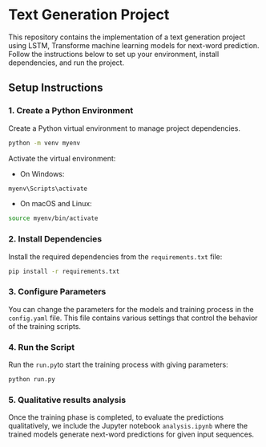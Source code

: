 # Text Generation Project

This repository contains the implementation of a text generation project using LSTM, Transforme machine learning models for next-word prediction. Follow the instructions below to set up your environment, install dependencies, and run the project.

## Setup Instructions

### 1. Create a Python Environment

Create a Python virtual environment to manage project dependencies. 
```sh
python -m venv myenv
```
Activate the virtual environment:
- On Windows:
```sh
myenv\Scripts\activate
```

- On macOS and Linux:
```sh
source myenv/bin/activate
```

### 2. Install Dependencies

Install the required dependencies from the `requirements.txt` file:
```sh
pip install -r requirements.txt
```


### 3. Configure Parameters

You can change the parameters for the models and training process in the `config.yaml` file. This file contains various settings that control the behavior of the training scripts.

### 4. Run the Script
Run the `run.py`to start the training process with giving parameters:
```sh
python run.py
```

### 5. Qualitative results analysis
Once the training phase is completed, to evaluate the predictions qualitatively, we include the Jupyter notebook `analysis.ipynb` where the trained models generate next-word predictions for given input sequences.
